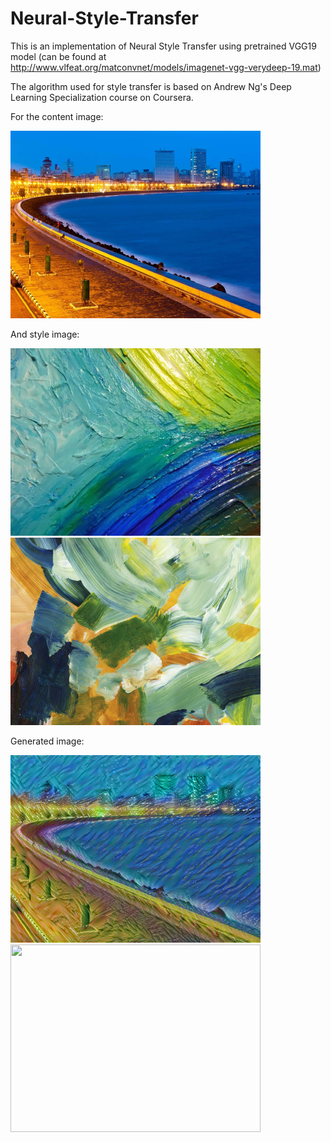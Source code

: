 # Neural-Style-Transfer
This is an implementation of Neural Style Transfer using pretrained VGG19 model (can be found at http://www.vlfeat.org/matconvnet/models/imagenet-vgg-verydeep-19.mat)

The algorithm used for style transfer is based on Andrew Ng's Deep Learning Specialization course on Coursera.

For the content image:

<img src="images/mumbai.jpg" width="400px" height="300px" />

And style image:

<img src="images/paint.jpg" width="400px" height="300px" /><img src="images/abstract_art.jpg" width="400px" height="300px" />

Generated image:

<img src="output/mumbai+paint.jpg" width="400px" height="300px" /><img src="images/mumbai+abstract_art.jpg" width="400px" height="300px" />
